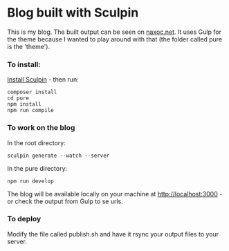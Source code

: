 # Blog built with Sculpin

This is my blog. The built output can be seen on [naxoc.net](http://naxoc.net). It uses Gulp for the theme because I wanted to play around with that (the folder called pure is the 'theme').

### To install:
[Install Sculpin](https://sculpin.io/getstarted/) - then run:

```
composer install
cd pure
npm install
npm run compile
```

### To work on the blog
In the root directory:
```
sculpin generate --watch --server
```

In the pure directory:
```
npm run develop
```

The blog will be available locally on your machine at [http://localhost:3000](http://localhost:3000) - or check the output from Gulp to se urls.

### To deploy
Modify the file called publish.sh and have it rsync your output files to your server.
